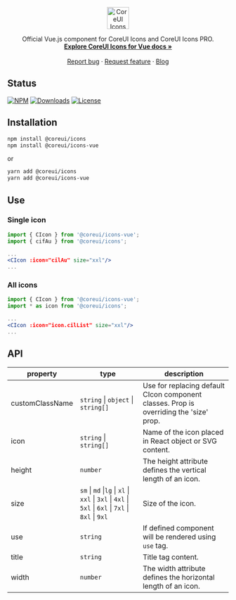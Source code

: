 <p align="center">
  <a href="https://coreui.io/">
    <img src="https://coreui.io/images/brand/coreui-icons.svg" alt="CoreUI Icons logo" height="50">
  </a>
</p>

<p align="center">
  Official Vue.js component for CoreUI Icons and CoreUI Icons PRO.
  <br>
  <a href="https://coreui.io/vue/docs/components/icon.html"><strong>Explore CoreUI Icons for Vue docs »</strong></a>
  <br>
  <br>
  <a href="https://github.com/coreui/coreui-icons/issues/new?template=bug_report.md">Report bug</a>
  ·
  <a href="https://github.com/coreui/coreui-icons/issues/new?template=feature_request.md">Request feature</a>
  ·
  <a href="https://blog.coreui.io/">Blog</a>
</p>



## Status

[![NPM](https://img.shields.io/npm/v/@coreui/icons-vue/latest?style=flat-square&color=brightgreen)][coreui]
[![Downloads](https://img.shields.io/npm/dm/@coreui/icons-vue.svg?style=flat-square)][coreui]
[![License](https://img.shields.io/npm/l/@coreui/vue?style=flat-square)][coreui]

[coreui]: https://coreui.io/icons


## Installation

```bash
npm install @coreui/icons
npm install @coreui/icons-vue
```

or

```bash
yarn add @coreui/icons
yarn add @coreui/icons-vue
```

## Use

### Single icon

```jsx
import { CIcon } from '@coreui/icons-vue';
import { cifAu } from '@coreui/icons';

...
<CIcon :icon="cilAu" size="xxl"/>
...
```

### All icons

```jsx
import { CIcon } from '@coreui/icons-vue';
import * as icon from '@coreui/icons';

...
<CIcon :icon="icon.cilList" size="xxl"/>
...
```

## API

| property | type | description |
| --- | --- | --- |
| customClassName | `string` \| `object` \| `string[]` | Use for replacing default CIcon component classes. Prop is overriding the 'size' prop. |
| icon | `string` \| `string[]` | Name of the icon placed in React object or SVG content. |
| height | `number` | The height attribute defines the vertical length of an icon. |
| size | `sm` \| `md` \|`lg` \| `xl` \| `xxl` \| `3xl` \| `4xl` \| `5xl` \| `6xl` \| `7xl` \| `8xl` \| `9xl` | Size of the icon. |
| use | `string` | If defined component will be rendered using `use` tag. |
| title | `string` | Title tag content. |
| width | `number` | The width attribute defines the horizontal length of an icon. |
